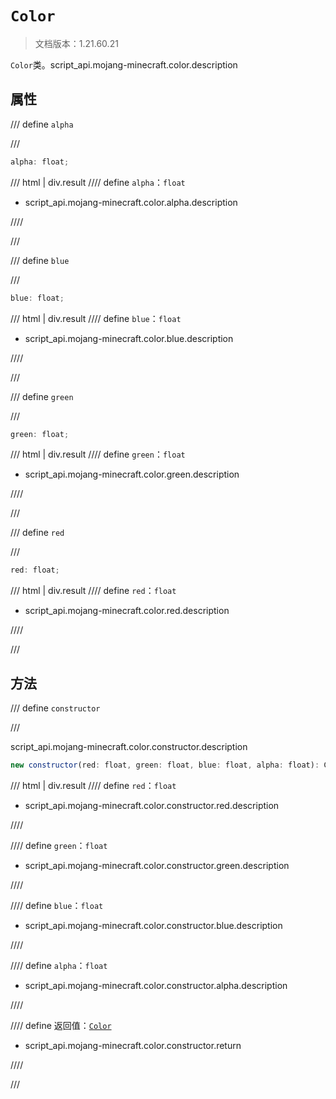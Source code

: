 # `Color`

> 文档版本：1.21.60.21

`Color`类。script_api.mojang-minecraft.color.description

## 属性

/// define
`alpha`


///

```js
alpha: float;
```

/// html | div.result
//// define
`alpha`：`float`

- script_api.mojang-minecraft.color.alpha.description


////

///


/// define
`blue`


///

```js
blue: float;
```

/// html | div.result
//// define
`blue`：`float`

- script_api.mojang-minecraft.color.blue.description


////

///


/// define
`green`


///

```js
green: float;
```

/// html | div.result
//// define
`green`：`float`

- script_api.mojang-minecraft.color.green.description


////

///


/// define
`red`


///

```js
red: float;
```

/// html | div.result
//// define
`red`：`float`

- script_api.mojang-minecraft.color.red.description


////

///


## 方法

/// define
`constructor`


///

script_api.mojang-minecraft.color.constructor.description

```js
new constructor(red: float, green: float, blue: float, alpha: float): Color
```

/// html | div.result
//// define
`red`：`float`

- script_api.mojang-minecraft.color.constructor.red.description


////

//// define
`green`：`float`

- script_api.mojang-minecraft.color.constructor.green.description


////

//// define
`blue`：`float`

- script_api.mojang-minecraft.color.constructor.blue.description


////

//// define
`alpha`：`float`

- script_api.mojang-minecraft.color.constructor.alpha.description


////

//// define
返回值：[`Color`](./color.md)

- script_api.mojang-minecraft.color.constructor.return


////

///


